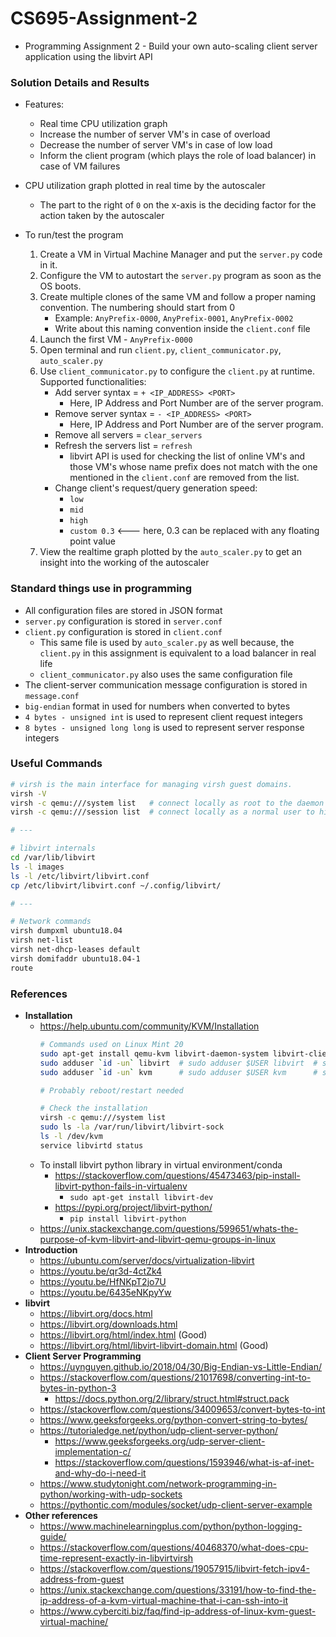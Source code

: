 # CS695-Assignment-2

- Programming Assignment 2 - Build your own auto-scaling client server application using the libvirt API

### Solution Details and Results

- Features:
    - Real time CPU utilization graph
    - Increase the number of server VM's in case of overload
    - Decrease the number of server VM's in case of low load
    - Inform the client program (which plays the role of load balancer) in case of VM failures

- CPU utilization graph plotted in real time by the autoscaler
    - The part to the right of `0` on the x-axis is the deciding factor for the action taken by the autoscaler 


- To run/test the program
    1. Create a VM in Virtual Machine Manager and put the `server.py` code in it.
    2. Configure the VM to autostart the `server.py` program as soon as the OS boots.
    3. Create multiple clones of the same VM and follow a proper naming convention. The numbering should start from 0
        - Example: `AnyPrefix-0000`, `AnyPrefix-0001`, `AnyPrefix-0002`
        - Write about this naming convention inside the `client.conf` file
    4. Launch the first VM - `AnyPrefix-0000`
    5. Open terminal and run `client.py`, `client_communicator.py`, `auto_scaler.py`
    6. Use `client_communicator.py` to configure the `client.py` at runtime. Supported functionalities:
        - Add server syntax    = `+ <IP_ADDRESS> <PORT>`
            - Here, IP Address and Port Number are of the server program.
        - Remove server syntax = `- <IP_ADDRESS> <PORT>`
            - Here, IP Address and Port Number are of the server program.
        - Remove all servers   = `clear_servers`
        - Refresh the servers list = `refresh`
            - libvirt API is used for checking the list of online VM's and those VM's whose name prefix does not match with the one mentioned in the `client.conf` are removed from the list.
        - Change client's request/query generation speed:
            - `low`
            - `mid`
            - `high`
            - `custom 0.3`   <--- here, 0.3 can be replaced with any floating point value
    7. View the realtime graph plotted by the `auto_scaler.py` to get an insight into the working of the autoscaler


### Standard things use in programming

- All configuration files are stored in JSON format
- `server.py` configuration is stored in `server.conf`
- `client.py` configuration is stored in `client.conf`
    - This same file is used by `auto_scaler.py` as well because, the `client.py` in this assignment is equivalent to a
      load balancer in real life
    - `client_communicator.py` also uses the same configuration file
- The client-server communication message configuration is stored in `message.conf`
- `big-endian` format in used for numbers when converted to bytes
- `4 bytes - unsigned int` is used to represent client request integers
- `8 bytes - unsigned long long` is used to represent server response integers


### Useful Commands

```sh
# virsh is the main interface for managing virsh guest domains.
virsh -V
virsh -c qemu:///system list   # connect locally as root to the daemon supervising QEMU and KVM domains
virsh -c qemu:///session list  # connect locally as a normal user to his own set of QEMU and KVM domains

# ---

# libvirt internals
cd /var/lib/libvirt
ls -l images
ls -l /etc/libvirt/libvirt.conf
cp /etc/libvirt/libvirt.conf ~/.config/libvirt/

# ---

# Network commands
virsh dumpxml ubuntu18.04
virsh net-list
virsh net-dhcp-leases default
virsh domifaddr ubuntu18.04-1
route

```


### References

- **Installation**
    - https://help.ubuntu.com/community/KVM/Installation
      ```sh
      # Commands used on Linux Mint 20
      sudo apt-get install qemu-kvm libvirt-daemon-system libvirt-clients bridge-utils virt-manager
      sudo adduser `id -un` libvirt  # sudo adduser $USER libvirt  # sudo usermod -aG libvirt $USERNAME
      sudo adduser `id -un` kvm      # sudo adduser $USER kvm      # sudo usermod -aG kvm $USERNAME

      # Probably reboot/restart needed

      # Check the installation
      virsh -c qemu:///system list
      sudo ls -la /var/run/libvirt/libvirt-sock
      ls -l /dev/kvm
      service libvirtd status
      ```
    - To install libvirt python library in virtual environment/conda
        - https://stackoverflow.com/questions/45473463/pip-install-libvirt-python-fails-in-virtualenv
            - `sudo apt-get install libvirt-dev`
        - https://pypi.org/project/libvirt-python/
            - `pip install libvirt-python`
    - https://unix.stackexchange.com/questions/599651/whats-the-purpose-of-kvm-libvirt-and-libvirt-qemu-groups-in-linux
- **Introduction**
    - https://ubuntu.com/server/docs/virtualization-libvirt
    - https://youtu.be/qr3d-4ctZk4
    - https://youtu.be/HfNKpT2jo7U
    - https://youtu.be/6435eNKpyYw
- **libvirt**
    - https://libvirt.org/docs.html
    - https://libvirt.org/downloads.html
    - https://libvirt.org/html/index.html (Good)
    - https://libvirt.org/html/libvirt-libvirt-domain.html (Good)
- **Client Server Programming**
    - https://uynguyen.github.io/2018/04/30/Big-Endian-vs-Little-Endian/
    - https://stackoverflow.com/questions/21017698/converting-int-to-bytes-in-python-3
        - https://docs.python.org/2/library/struct.html#struct.pack
    - https://stackoverflow.com/questions/34009653/convert-bytes-to-int
    - https://www.geeksforgeeks.org/python-convert-string-to-bytes/
    - https://tutorialedge.net/python/udp-client-server-python/
        - https://www.geeksforgeeks.org/udp-server-client-implementation-c/
        - https://stackoverflow.com/questions/1593946/what-is-af-inet-and-why-do-i-need-it
    - https://www.studytonight.com/network-programming-in-python/working-with-udp-sockets
    - https://pythontic.com/modules/socket/udp-client-server-example
- **Other references**
    - https://www.machinelearningplus.com/python/python-logging-guide/
    - https://stackoverflow.com/questions/40468370/what-does-cpu-time-represent-exactly-in-libvirtvirsh
    - https://stackoverflow.com/questions/19057915/libvirt-fetch-ipv4-address-from-guest
    - https://unix.stackexchange.com/questions/33191/how-to-find-the-ip-address-of-a-kvm-virtual-machine-that-i-can-ssh-into-it
    - https://www.cyberciti.biz/faq/find-ip-address-of-linux-kvm-guest-virtual-machine/